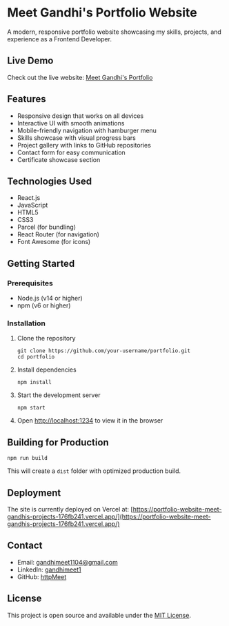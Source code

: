# Meet Gandhi's Portfolio Website

A modern, responsive portfolio website showcasing my skills, projects, and experience as a Frontend Developer.

## Live Demo

Check out the live website: [Meet Gandhi's Portfolio](https://portfolio-website-meet-gandhis-projects-176fb241.vercel.app/)

## Features

- Responsive design that works on all devices
- Interactive UI with smooth animations
- Mobile-friendly navigation with hamburger menu
- Skills showcase with visual progress bars
- Project gallery with links to GitHub repositories
- Contact form for easy communication
- Certificate showcase section

## Technologies Used

- React.js
- JavaScript
- HTML5
- CSS3
- Parcel (for bundling)
- React Router (for navigation)
- Font Awesome (for icons)

## Getting Started

### Prerequisites

- Node.js (v14 or higher)
- npm (v6 or higher)

### Installation

1. Clone the repository
   ```
   git clone https://github.com/your-username/portfolio.git
   cd portfolio
   ```

2. Install dependencies
   ```
   npm install
   ```

3. Start the development server
   ```
   npm start
   ```

4. Open [http://localhost:1234](http://localhost:1234) to view it in the browser

## Building for Production

```
npm run build
```

This will create a `dist` folder with optimized production build.

## Deployment

The site is currently deployed on Vercel at:
[https://portfolio-website-meet-gandhis-projects-176fb241.vercel.app/](https://portfolio-website-meet-gandhis-projects-176fb241.vercel.app/)

## Contact

- Email: gandhimeet1104@gmail.com
- LinkedIn: [gandhimeet1](https://www.linkedin.com/in/gandhimeet1/)
- GitHub: [httpMeet](https://github.com/httpMeet)

## License

This project is open source and available under the [MIT License](LICENSE).

